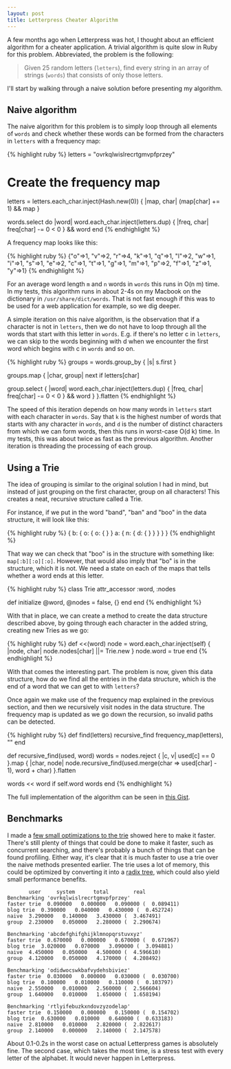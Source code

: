 ```yaml
---
layout: post
title: Letterpress Cheater Algorithm
---
```


A few months ago when Letterpress was hot, I thought about an efficient algorithm
for a cheater application. A trivial algorithm is quite slow in Ruby for this
problem. Abbreviated, the problem is the following:

> Given 25 random letters (`letters`), find every string in an array of strings (`words`) that
> consists of only those letters. 

I'll start by walking through a naive solution before presenting my algorithm.

## Naive algorithm

The naive algorithm for this problem is to simply loop through all elements of
`words` and check whether these words can be formed from the characters in
`letters` with a frequency map:

{% highlight ruby %}
letters = "ovrkqlwislrecrtgmvpfprzey"

# Create the frequency map
letters = letters.each_char.inject(Hash.new(0)) { |map, char| (map[char] += 1) && map }

words.select do |word|
  word.each_char.inject(letters.dup) { |freq, char| 
    freq[char] -= 0 < 0 
  } && word
end
{% endhighlight %}

A frequency map looks like this:

{% highlight ruby %}
{"o"=>1, "v"=>2, "r"=>4, "k"=>1, "q"=>1, "l"=>2, "w"=>1, "i"=>1, 
"s"=>1, "e"=>2, "c"=>1, "t"=>1, "g"=>1, "m"=>1, "p"=>2, "f"=>1,
"z"=>1, "y"=>1}
{% endhighlight %}

For an average word length `m` and `n` words in `words` this runs in O(n m)
time.  In my tests, this algorithm runs in about 2-4s on my Macbook on the
dictionary in `/usr/share/dict/words`. That is not fast enough if this was to be
used for a web application for example, so we dig deeper.

A simple iteration on this naive algorithm, is the observation that if a
character is not in `letters`, then we do not have to loop through all the words
that start with this letter in `words`. E.g. if there's no letter c in
`letters`, we can skip to the words beginning with d when we encounter the first
word which begins with c in `words` and so on.

{% highlight ruby %}
groups = words.group_by { |s| s.first }

groups.map { |char, group|
  next if letters[char]

  group.select { |word|
    word.each_char.inject(letters.dup) { |freq, char|
      freq[char] -= 0 < 0 
    } && word
  }
}.flatten
{% endhighlight %}

The speed of this iteration depends on how many words in `letters` start with
each character in `words`. Say that `k` is the highest number of words that
starts with any character in `words`, and `d` is the number of distinct
characters from which we can form words, then this runs in worst-case O(d k)
time. In my tests, this was about twice as fast as the previous algorithm.
Another iteration is threading the processing of each group.

## Using a Trie

The idea of grouping is similar to the original solution I had in mind, but
instead of just grouping on the first character, group on all characters! This
creates a neat, recursive structure called a Trie. 

For instance, if we put in the word "band", "ban" and "boo" in the data
structure, it will look like this:

{% highlight ruby %}
{
  b: {
    o: {
      o: {
      }
    }
    a: {
      n: {
        d: {
        }
      }
    }
  }
}
{% endhighlight %}

That way we can check that "boo" is in the structure with something like:
`map[:b][:o][:o]`. However, that would also imply that "bo" is in the structure,
which it is not. We need a state on each of the maps that tells whether a word
ends at this letter. 

{% highlight ruby %}
class Trie
  attr_accessor :word, :nodes

  def initialize
    @word, @nodes = false, {}
  end
end
{% endhighlight %}

With that in place, we can create a method to create the data structure
described above, by going through each character in the added string, creating
new Tries as we go:

{% highlight ruby %}
def <<(word)
  node = word.each_char.inject(self) { |node, char| 
    node.nodes[char] ||= Trie.new 
  }
  node.word = true
end
{% endhighlight %}

With that comes the interesting part. The problem is now, given this data
structure, how do we find all the entries in the data structure, which is the
end of a word that we can get to with `letters`?

Once again we make use of the frequency map explained in the previous section,
and then we recursively visit nodes in the data structure. The frequency map is
updated as we go down the recursion, so invalid paths can be detected.

{% highlight ruby %}
def find(letters)
  recursive_find frequency_map(letters), ""
end

def recursive_find(used, word)
  words = nodes.reject { |c, v| used[c] == 0 }.map { |char, node|
  node.recursive_find(used.merge(char => used[char] - 1),
                      word + char)
  }.flatten

  words << word if self.word
  words
end
{% endhighlight %}

The full implementation of the algorithm can be seen in [this
Gist](https://gist.github.com/Sirupsen/6481936#file-gistfile1-rb-L3-L31).

## Benchmarks

I made a [few small optimizations to the
trie](https://gist.github.com/Sirupsen/6481936) showed here to make it faster.
There's still plenty of things that could be done to make it faster, such as
concurrent searching, and there's probably a bunch of things that can be found
profiling. Either way, it's clear that it is much faster to use a trie over the
naive methods presented earlier. The trie uses a lot of memory, this could be
optimized by converting it into a [radix
tree](http://en.wikipedia.org/wiki/Radix_tree), which could also yield small
performance benefits.

           user     system      total        real
    Benchmarking 'ovrkqlwislrecrtgmvpfprzey'
    faster trie  0.090000   0.000000   0.090000 (  0.089411)
    blog trie  0.390000   0.040000   0.430000 (  0.452724)
    naive  3.290000   0.140000   3.430000 (  3.467491)
    group  2.230000   0.050000   2.280000 (  2.290674)

    Benchmarking 'abcdefghifghijklmnopqrstuvxyz'
    faster trie  0.670000   0.000000   0.670000 (  0.671967)
    blog trie  3.020000   0.070000   3.090000 (  3.094881)
    naive  4.450000   0.050000   4.500000 (  4.596610)
    group  4.120000   0.050000   4.170000 (  4.208492)

    Benchmarking 'odidwocswkbafvydehsbiviez'
    faster trie  0.030000   0.000000   0.030000 (  0.030700)
    blog trie  0.100000   0.010000   0.110000 (  0.103797)
    naive  2.550000   0.010000   2.560000 (  2.566604)
    group  1.640000   0.010000   1.650000 (  1.658194)

    Benchmarking 'rtlyifebuzkxndovzyzodelap'
    faster trie  0.150000   0.000000   0.150000 (  0.154702)
    blog trie  0.630000   0.010000   0.640000 (  0.633183)
    naive  2.810000   0.010000   2.820000 (  2.822617)
    group  2.140000   0.000000   2.140000 (  2.147578)


About 0.1-0.2s in the worst case on actual Letterpress games is absolutely fine.
The second case, which takes the most time, is a stress test with every letter of
the alphabet. It would never happen in Letterpress.
